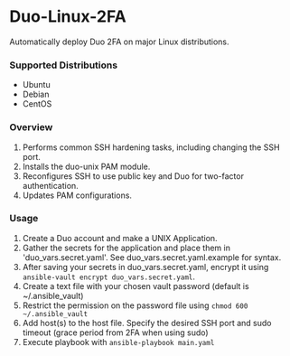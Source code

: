 # Duo-Linux-2FA
Automatically deploy Duo 2FA on major Linux distributions.

### Supported Distributions
 - Ubuntu
 - Debian
 - CentOS

### Overview
 1. Performs common SSH hardening tasks, including changing the SSH port.
 2. Installs the duo-unix PAM module.
 3. Reconfigures SSH to use public key and Duo for two-factor authentication.
 4. Updates PAM configurations.

### Usage

 1. Create a Duo account and make a UNIX Application.
 2. Gather the secrets for the application and place them in 'duo_vars.secret.yaml'. See duo_vars.secret.yaml.example for syntax.
 3. After saving your secrets in duo_vars.secret.yaml, encrypt it using `ansible-vault encrypt duo_vars.secret.yaml`.
 4. Create a text file with your chosen vault password (default is ~/.ansible_vault)
 5. Restrict the permission on the password file using `chmod 600 ~/.ansible_vault`
 6. Add host(s) to the host file. Specify the desired SSH port and sudo timeout (grace period from 2FA when using sudo)
 7. Execute playbook with `ansible-playbook main.yaml`
